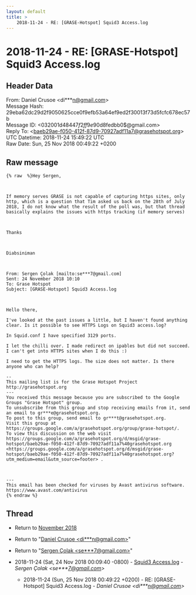 ```yaml
---
layout: default
title: >
    2018-11-24 - RE: [GRASE-Hotspot] Squid3 Access.log
---
```


# 2018-11-24 - RE: [GRASE-Hotspot] Squid3 Access.log

## Header Data

From: Daniel Crusoe \<di***n@gmail.com\><br>
Message Hash: 29eba62dc29d2f9050625cce0f9efb53a64ef9ed2f30013f73d5fcfc678ec57b<br>
Message ID: \<032001d48447$f2ff9e90$d8fedbb0$@gmail.com\><br>
Reply To: \<baeb29ae-f050-412f-87d9-70927adf11a7@grasehotspot.org\><br>
UTC Datetime: 2018-11-24 15:49:22 UTC<br>
Raw Date: Sun, 25 Nov 2018 00:49:22 +0200<br>

## Raw message

```
{% raw  %}Hey Sergen,

 

If memory serves GRASE is not capable of capturing https sites, only http, which is a question that Tim asked us back on the 28th of July 2018, I do not know what the result of the poll was, but that thread basically explains the issues with https tracking (if memory serves)  

 

Thanks

 

Diabsiniman

 

From: Sergen Çolak [mailto:se***7@gmail.com] 
Sent: 24 November 2018 10:10
To: Grase Hotspot
Subject: [GRASE-Hotspot] Squid3 Access.log

 

Hello there,

I've looked at the past issues a little, but I haven't found anything clear. Is it possible to see HTTPS Logs on Squid3 access.log?

In Squid.conf I have specified 3129 ports.

I let the chilli over. I made redirect on ipables but did not succeed. I can't get into HTTPS sites when I do this :)

I need to get the HTTPS logs. The size does not matter. Is there anyone who can help?

-- 
This mailing list is for the Grase Hotspot Project http://grasehotspot.org
--- 
You received this message because you are subscribed to the Google Groups "Grase Hotspot" group.
To unsubscribe from this group and stop receiving emails from it, send an email to gr***e@grasehotspot.org.
To post to this group, send email to gr***t@grasehotspot.org.
Visit this group at https://groups.google.com/a/grasehotspot.org/group/grase-hotspot/.
To view this discussion on the web visit https://groups.google.com/a/grasehotspot.org/d/msgid/grase-hotspot/baeb29ae-f050-412f-87d9-70927adf11a7%40grasehotspot.org <https://groups.google.com/a/grasehotspot.org/d/msgid/grase-hotspot/baeb29ae-f050-412f-87d9-70927adf11a7%40grasehotspot.org?utm_medium=email&utm_source=footer> .



---
This email has been checked for viruses by Avast antivirus software.
https://www.avast.com/antivirus
{% endraw %}
```

## Thread

+ Return to [November 2018](/archive/2018/11)

+ Return to "[Daniel Crusoe <di***n<span>@</span>gmail.com>](/authors/di___n_at_gmail_com)"
+ Return to "[Sergen Çolak <se***7<span>@</span>gmail.com>](/authors/se___7_at_gmail_com)"

+ 2018-11-24 (Sat, 24 Nov 2018 00:09:40 -0800) - [Squid3 Access.log](/archive/2018/11/342c648bc75e2ed6a6c3fd8eae6891e817e12af6c66eafc603b335e2b795f92e) - _Sergen Çolak \<se***7@gmail.com\>_
  + 2018-11-24 (Sun, 25 Nov 2018 00:49:22 +0200) - RE: [GRASE-Hotspot] Squid3 Access.log - _Daniel Crusoe \<di***n@gmail.com\>_

